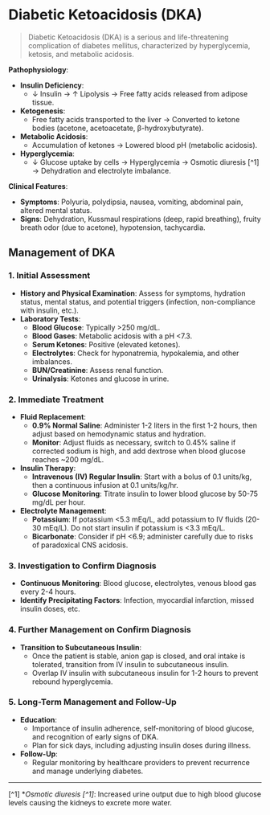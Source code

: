 # Diabetic Ketoacidosis (DKA)

> Diabetic Ketoacidosis (DKA) is a serious and life-threatening complication of diabetes mellitus, characterized by hyperglycemia, ketosis, and metabolic acidosis.

**Pathophysiology**:

- **Insulin Deficiency**:
  - ↓ Insulin → ↑ Lipolysis → Free fatty acids released from adipose tissue.
- **Ketogenesis**:
  - Free fatty acids transported to the liver → Converted to ketone bodies (acetone, acetoacetate, β-hydroxybutyrate).
- **Metabolic Acidosis**:
  - Accumulation of ketones → Lowered blood pH (metabolic acidosis).
- **Hyperglycemia**:
  - ↓ Glucose uptake by cells → Hyperglycemia → Osmotic diuresis [^1] → Dehydration and electrolyte imbalance.

**Clinical Features**:

- **Symptoms**: Polyuria, polydipsia, nausea, vomiting, abdominal pain, altered mental status.
- **Signs**: Dehydration, Kussmaul respirations (deep, rapid breathing), fruity breath odor (due to acetone), hypotension, tachycardia.

## Management of DKA

### 1. Initial Assessment

- **History and Physical Examination**: Assess for symptoms, hydration status, mental status, and potential triggers (infection, non-compliance with insulin, etc.).
- **Laboratory Tests**:
  - **Blood Glucose**: Typically >250 mg/dL.
  - **Blood Gases**: Metabolic acidosis with a pH <7.3.
  - **Serum Ketones**: Positive (elevated ketones).
  - **Electrolytes**: Check for hyponatremia, hypokalemia, and other imbalances.
  - **BUN/Creatinine**: Assess renal function.
  - **Urinalysis**: Ketones and glucose in urine.

### 2. Immediate Treatment

- **Fluid Replacement**:
  - **0.9% Normal Saline**: Administer 1-2 liters in the first 1-2 hours, then adjust based on hemodynamic status and hydration.
  - **Monitor**: Adjust fluids as necessary, switch to 0.45% saline if corrected sodium is high, and add dextrose when blood glucose reaches ~200 mg/dL.
- **Insulin Therapy**:
  - **Intravenous (IV) Regular Insulin**: Start with a bolus of 0.1 units/kg, then a continuous infusion at 0.1 units/kg/hr.
  - **Glucose Monitoring**: Titrate insulin to lower blood glucose by 50-75 mg/dL per hour.
- **Electrolyte Management**:
  - **Potassium**: If potassium <5.3 mEq/L, add potassium to IV fluids (20-30 mEq/L). Do not start insulin if potassium is <3.3 mEq/L.
  - **Bicarbonate**: Consider if pH <6.9; administer carefully due to risks of paradoxical CNS acidosis.

### 3. Investigation to Confirm Diagnosis

- **Continuous Monitoring**: Blood glucose, electrolytes, venous blood gas every 2-4 hours.
- **Identify Precipitating Factors**: Infection, myocardial infarction, missed insulin doses, etc.

### 4. Further Management on Confirm Diagnosis

- **Transition to Subcutaneous Insulin**:
  - Once the patient is stable, anion gap is closed, and oral intake is tolerated, transition from IV insulin to subcutaneous insulin.
  - Overlap IV insulin with subcutaneous insulin for 1-2 hours to prevent rebound hyperglycemia.

### 5. Long-Term Management and Follow-Up

- **Education**:
  - Importance of insulin adherence, self-monitoring of blood glucose, and recognition of early signs of DKA.
  - Plan for sick days, including adjusting insulin doses during illness.
- **Follow-Up**:
  - Regular monitoring by healthcare providers to prevent recurrence and manage underlying diabetes.

---

[^1] \*_Osmotic diuresis [^1]_: Increased urine output due to high blood glucose levels causing the kidneys to excrete more water.
